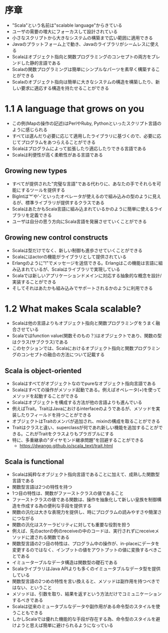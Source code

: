 # 序章
- "Scala"という名前は"scalable language"からきている
- ユーザの需要の増大にフォーカスして設計されている
- 小さなスクリプトから大きなシステムの構築まで広い範囲に適用できる
- Javaのプラットフォーム上で動き、Javaのライブラリがシームレスに使える
- Scalaはオブジェクト指向と関数プログラミングのコンセプトの両方をブレンドした静的言語である
- Scalaの関数プログラミングは簡単にシンプルなパーツを素早く構築することができる
- Scalaのオブジェクト指向は簡単に大きなシステムの構造を構築したり、新しい要求に適応する構造を持たせることができる

# 1.1 A language that grows on you
- この例(Mapの操作の記述)はPerlやRuby, Pythonといったスクリプト言語のように感じられる
- すべては選んだり必要に応じて適用したライブラリに基づくので、必要に応じてプログラムをあつらえることができる
- Scalaはプログラムによって拡張したり適応したりできる言語である
- Scalaは利便性が高く柔軟性がある言語である

## Growing new types
- すべてが提供された"完璧な言語"である代わりに、あなたの手でそれらを可能にするツールを提供する
- BigIntは'*'や'-'といったオペレータが使えるので組み込みの型のように見えるが、標準ライブラリが提供するクラスである
- ScalaはあたかもScala言語に組み込まれているかのように簡単に使えるライブラリを定義できる
- ユーザは自分の思う方向にScala言語を発展させていくことができる

## Growing new control constructs
- Scalaは型だけでなく、新しい制御も進歩させていくことができる
- Scalaにはactorの機能がライブラリとして提供されている
- Erlangのように"!"でメッセージを送信できる。Erlangはこの機能は言語に組み込まれているが、Scalaはライブラリで実現している
- Scalaでは新しいアプリケーションドメインに対応する抽象的な概念を設計/実装することができる
- そしてそれはあたかも組み込みでサポートされるかのように利用できる

# 1.2 What makes Scala scalable?
- Scalaは他の言語よりもオブジェクト指向と関数プログラミングをうまく融合させている
- Scalaではfunction value(関数そのもの？)はオブジェクトであり、関数の型はクラス(サブクラス)である
- このセクションでは、Scalaにおけるオブジェクト指向と関数プログラミングのコンセプトの融合の方法について記載する

## Scala is object-oriented
- Scalaはすべてがオブジェクトなのでpureなオブジェクト指向言語である
- Scalaはすべての操作がメソッド起動である。例えばオペレータ(+)を使ってメソッドを起動することができる
- Scalaはオブジェクトを構成する方法が他の言語よりも進んでいる
- 例えばTrait。TraitはJavaにおけるinterfaceのようであるが、メソッドを実装したりフィールドを持つことができる
- オブジェクトはTraitのメンバが追加され、mixinの構成を取ることができる
- Traitはクラスと違い、superclassが何であれ新しい機能を追加することができる。これがTraitをクラスよりもプラガブルにする
- 特に、多重継承の"ダイヤモンド継承問題"を回避することができる
  - https://dwango.github.io/scala_text/trait.html

## Scala is functional
- Scalaは純粋なオブジェクト指向言語であることに加えて、成熟した関数型言語である
- 関数型言語は2つの特性を持つ
- 1つ目の特性は、関数がファーストクラスの値であること
- ファーストクラスの値である関数は、操作を抽象化して新しい皇族を制御構造を作成する為の便利な手段を提供する
- 関数の汎化は大きな表現力を提供し、時にプログラムの読みやすさや簡潔さにつながる
- 関数の汎化はスケーラビリティに対しても重要な役割を担う
- 例えば、先のactorの例のreceiveの中のコードは、実行されずにreceiveメソッドに渡される関数である
- 関数型言語の2つ目の特性は、プログラム中の操作が、in-placeにデータを変更するのではなく、インプットの値をアウトプットの値に変換するべきことである
- イミューターブルなデータ構造は関数型の礎石である
- ScalaライブラリはJava APIよりも多くのイミュータブルなデータ型を提供している
- 関数型言語の2つめの特性を言い換えると、メソッドは副作用を持つべきではない、ということ
- メソッドは、引数を取り、結果を返すという方法だけでコミュニケーションするべきである
- Scalaは従来のミュータブルなデータや副作用がある命令型のスタイルを使うこともできる
- しかしScalaでは優れた機能的な手段が存在する為、命令型のスタイルを避けようと思えば簡単に避けられるようになっている